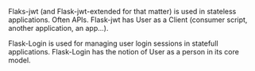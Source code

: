 Flaks-jwt (and Flask-jwt-extended for that matter) is used in stateless applications. Often APIs.
Flask-jwt has User as a Client (consumer script, another application, an app...). 

Flask-Login is used for managing user login sessions in statefull applications.
Flask-Login has the notion of User as a person in its core model.
